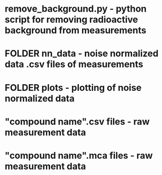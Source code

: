 # remove_background.py - python script for removing radioactive background from measurements
###
# FOLDER nn_data - noise normalized data .csv files of measurements
###
# FOLDER plots - plotting of noise normalized data
###
# "compound name".csv files - raw measurement data 
###
# "compound name".mca files - raw measurement data 
